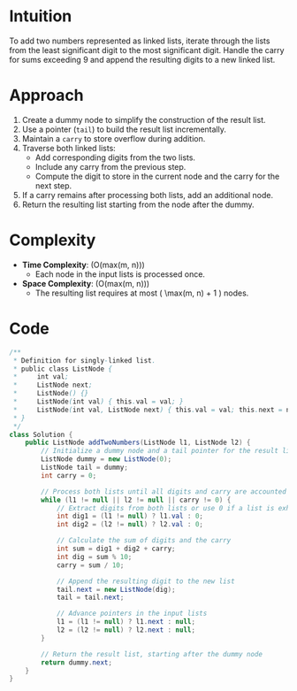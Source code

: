 # Intuition
To add two numbers represented as linked lists, iterate through the lists from the least significant digit to the most significant digit. Handle the carry for sums exceeding 9 and append the resulting digits to a new linked list.

# Approach
1. Create a dummy node to simplify the construction of the result list.
2. Use a pointer (`tail`) to build the result list incrementally.
3. Maintain a `carry` to store overflow during addition.
4. Traverse both linked lists:
   - Add corresponding digits from the two lists.
   - Include any carry from the previous step.
   - Compute the digit to store in the current node and the carry for the next step.
5. If a carry remains after processing both lists, add an additional node.
6. Return the resulting list starting from the node after the dummy.

# Complexity
- **Time Complexity**: \(O(max(m, n))\)
  - Each node in the input lists is processed once.
- **Space Complexity**: \(O(max(m, n))\)
  - The resulting list requires at most \( \max(m, n) + 1 \) nodes.

# Code
```java []
/**
 * Definition for singly-linked list.
 * public class ListNode {
 *     int val;
 *     ListNode next;
 *     ListNode() {}
 *     ListNode(int val) { this.val = val; }
 *     ListNode(int val, ListNode next) { this.val = val; this.next = next; }
 * }
 */
class Solution {
    public ListNode addTwoNumbers(ListNode l1, ListNode l2) {
        // Initialize a dummy node and a tail pointer for the result list
        ListNode dummy = new ListNode(0);
        ListNode tail = dummy;
        int carry = 0;

        // Process both lists until all digits and carry are accounted for
        while (l1 != null || l2 != null || carry != 0) {
            // Extract digits from both lists or use 0 if a list is exhausted
            int dig1 = (l1 != null) ? l1.val : 0;
            int dig2 = (l2 != null) ? l2.val : 0;

            // Calculate the sum of digits and the carry
            int sum = dig1 + dig2 + carry;
            int dig = sum % 10;
            carry = sum / 10;

            // Append the resulting digit to the new list
            tail.next = new ListNode(dig);
            tail = tail.next;

            // Advance pointers in the input lists
            l1 = (l1 != null) ? l1.next : null;
            l2 = (l2 != null) ? l2.next : null;
        }

        // Return the result list, starting after the dummy node
        return dummy.next;
    }
}
